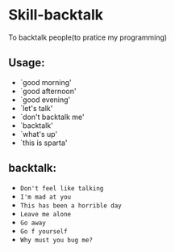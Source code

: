 # Skill-backtalk
To backtalk people(to pratice my programming)
## Usage:
* `good morning'
* `good afternoon'
* `good evening'
* `let's talk'
* `don't backtalk me'
* `backtalk'
* `what's up'
* `this is sparta'

## backtalk:
* `Don't feel like talking`
* `I'm mad at you`
* `This has been a horrible day`
* `Leave me alone`
* `Go away`
* `Go f yourself`
* `Why must you bug me?`
